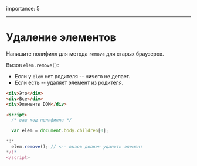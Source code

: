 importance: 5

---

# Удаление элементов

Напишите полифилл для метода `remove` для старых браузеров.

Вызов `elem.remove()`:

- Если у `elem` нет родителя -- ничего не делает.
- Если есть -- удаляет элемент из родителя.

```html
<div>Это</div>
<div>Все</div>
<div>Элементы DOM</div>

<script>
  /* ваш код полифилла */

  var elem = document.body.children[0];

*!*
  elem.remove(); // <-- вызов должен удалить элемент
*/!*
</script>
```

